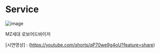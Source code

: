 # Service
![image](https://github.com/MZ-Robo/ROBO-Service/assets/100841549/a8f95c6c-2187-43d8-905f-d105ad7ff3b9)


MZ세대 로보어드바이저

[시연영상] : (https://youtube.com/shorts/qP70we9g4oU?feature=share)
